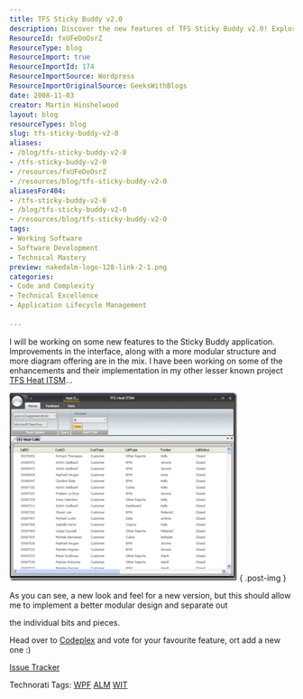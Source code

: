 ```yaml
---
title: TFS Sticky Buddy v2.0
description: Discover the new features of TFS Sticky Buddy v2.0! Explore its improved interface and modular design, and share your ideas on Codeplex today!
ResourceId: fxUFeDoOsrZ
ResourceType: blog
ResourceImport: true
ResourceImportId: 174
ResourceImportSource: Wordpress
ResourceImportOriginalSource: GeeksWithBlogs
date: 2008-11-03
creator: Martin Hinshelwood
layout: blog
resourceTypes: blog
slug: tfs-sticky-buddy-v2-0
aliases:
- /blog/tfs-sticky-buddy-v2-0
- /tfs-sticky-buddy-v2-0
- /resources/fxUFeDoOsrZ
- /resources/blog/tfs-sticky-buddy-v2-0
aliasesFor404:
- /tfs-sticky-buddy-v2-0
- /blog/tfs-sticky-buddy-v2-0
- /resources/blog/tfs-sticky-buddy-v2-0
tags:
- Working Software
- Software Development
- Technical Mastery
preview: nakedalm-logo-128-link-2-1.png
categories:
- Code and Complexity
- Technical Excellence
- Application Lifecycle Management

---
```

I will be working on some new features to the Sticky Buddy application. Improvements in the interface, along with a more modular structure and more diagram offering are in the mix. I have been working on some of the enhancements and their implementation in my other lesser known project [TFS Heat ITSM](http://hinshelwood.com/TFSHeatITSM.aspx)…

[![image](images/TFSStickyBuddyv2.0_7A68-image_thumb-1-2.png)](http://blog.hinshelwood.com/files/2011/05/GWB-WindowsLiveWriter-TFSStickyBuddyv2.0_7A68-image_2.png)
{ .post-img }

As you can see, a new look and feel for a new version, but this should allow me to implement a better modular design and separate out

the individual bits and pieces.

Head over to [Codeplex](http://codeplex.com) and vote for your favourite feature, ort add a new one :)

[Issue Tracker](http://www.codeplex.com/TFSStickyBuddy/WorkItem/List.aspx "Issue Tracker")

Technorati Tags: [WPF](http://technorati.com/tags/WPF) [ALM](http://technorati.com/tags/ALM) [WIT](http://technorati.com/tags/WIT)
